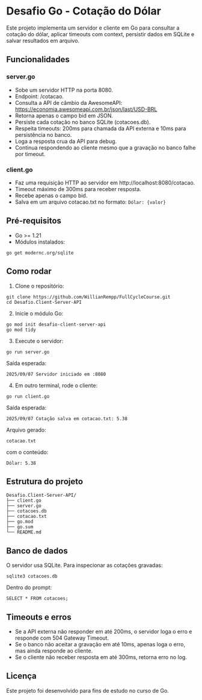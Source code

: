 # Desafio Go - Cotação do Dólar

Este projeto implementa um servidor e cliente em Go para consultar a cotação do dólar, aplicar timeouts com context, persistir dados em SQLite e salvar resultados em arquivo.

## Funcionalidades

### server.go
- Sobe um servidor HTTP na porta 8080.
- Endpoint: /cotacao.
- Consulta a API de câmbio da AwesomeAPI: https://economia.awesomeapi.com.br/json/last/USD-BRL
- Retorna apenas o campo bid em JSON.
- Persiste cada cotação no banco SQLite (cotacoes.db).
- Respeita timeouts: 200ms para chamada da API externa e 10ms para persistência no banco.
- Loga a resposta crua da API para debug.
- Continua respondendo ao cliente mesmo que a gravação no banco falhe por timeout.

### client.go
- Faz uma requisição HTTP ao servidor em http://localhost:8080/cotacao.
- Timeout máximo de 300ms para receber resposta.
- Recebe apenas o campo bid.
- Salva em um arquivo cotacao.txt no formato: `Dólar: {valor}`

## Pré-requisitos
- Go >= 1.21
- Módulos instalados:
```
go get modernc.org/sqlite
```

## Como rodar
1. Clone o repositório:
```
git clone https://github.com/WillianRempp/FullCycleCourse.git
cd Desafio.Client-Server-API
```
2. Inicie o módulo Go:
```
go mod init desafio-client-server-api
go mod tidy
```
3. Execute o servidor:
```
go run server.go
```
Saída esperada:
```
2025/09/07 Servidor iniciado em :8080
```
4. Em outro terminal, rode o cliente:
```
go run client.go
```
Saída esperada:
```
2025/09/07 Cotação salva em cotacao.txt: 5.38
```
Arquivo gerado:
```
cotacao.txt
```
com o conteúdo:
```
Dólar: 5.38
```

## Estrutura do projeto
```
Desafio.Client-Server-API/
├── client.go
├── server.go
├── cotacoes.db
├── cotacao.txt
├── go.mod
├── go.sum
└── README.md
```

## Banco de dados
O servidor usa SQLite. Para inspecionar as cotações gravadas:
```
sqlite3 cotacoes.db
```
Dentro do prompt:
```
SELECT * FROM cotacoes;
```

## Timeouts e erros
- Se a API externa não responder em até 200ms, o servidor loga o erro e responde com 504 Gateway Timeout.
- Se o banco não aceitar a gravação em até 10ms, apenas loga o erro, mas ainda responde ao cliente.
- Se o cliente não receber resposta em até 300ms, retorna erro no log.

## Licença
Este projeto foi desenvolvido para fins de estudo no curso de Go.